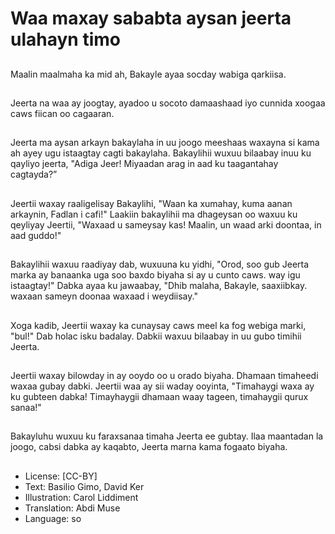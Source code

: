 # Waa maxay sababta aysan jeerta ulahayn timo

##
Maalin maalmaha ka mid ah, Bakayle ayaa socday wabiga qarkiisa.

##
Jeerta na waa ay joogtay, ayadoo u socoto damaashaad iyo cunnida xoogaa caws fiican oo cagaaran.

##
Jeerta ma aysan arkayn bakaylaha in uu joogo meeshaas waxayna si kama ah ayey ugu istaagtay cagti bakaylaha. Bakaylihii wuxuu bilaabay inuu ku qayliyo jeerta, "Adiga Jeer! Miyaadan arag in aad ku taagantahay cagtayda?”

##
Jeertii waxay raaligelisay Bakaylihi, "Waan ka xumahay, kuma aanan arkaynin, Fadlan i cafi!" Laakiin bakaylihii ma dhageysan oo waxuu ku qeyliyay Jeertii, "Waxaad u sameysay kas! Maalin, un waad arki doontaa, in aad guddo!"

##
Bakaylihii waxuu raadiyay dab, wuxuuna ku yidhi, "Orod, soo gub Jeerta marka ay banaanka uga soo baxdo biyaha si ay u cunto caws. way igu istaagtay!" Dabka ayaa ku jawaabay, "Dhib malaha, Bakayle, saaxiibkay. waxaan sameyn doonaa waxaad i weydiisay."

##
Xoga kadib, Jeertii waxay ka cunaysay caws meel ka fog webiga marki, "bul!" Dab holac isku badalay. Dabkii waxuu bilaabay in uu gubo timihii Jeerta.

##
Jeertii waxay bilowday in ay ooydo oo u orado biyaha. Dhamaan timaheedi waxaa gubay dabki. Jeertii waa ay sii waday ooyinta, "Timahaygi waxa ay ku gubteen dabka! Timayhaygii dhamaan waay tageen, timahaygii qurux sanaa!"

##
Bakayluhu wuxuu ku faraxsanaa timaha Jeerta ee gubtay. Ilaa maantadan la joogo, cabsi dabka ay kaqabto, Jeerta marna kama fogaato biyaha.

##
* License: [CC-BY]
* Text: Basilio Gimo, David Ker
* Illustration: Carol Liddiment
* Translation: Abdi Muse
* Language: so
